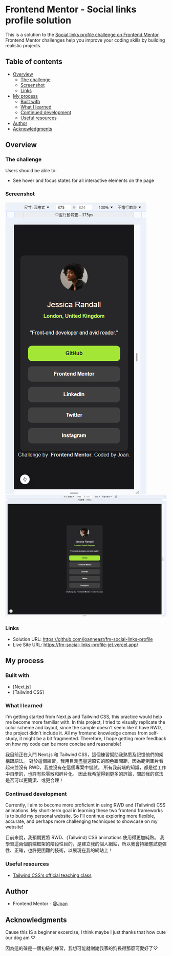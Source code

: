 # Frontend Mentor - Social links profile solution

This is a solution to the [Social links profile challenge on Frontend Mentor](https://www.frontendmentor.io/challenges/social-links-profile-UG32l9m6dQ). Frontend Mentor challenges help you improve your coding skills by building realistic projects. 

## Table of contents

- [Overview](#overview)
  - [The challenge](#the-challenge)
  - [Screenshot](#screenshot)
  - [Links](#links)
- [My process](#my-process)
  - [Built with](#built-with)
  - [What I learned](#what-i-learned)
  - [Continued development](#continued-development)
  - [Useful resources](#useful-resources)
- [Author](#author)
- [Acknowledgments](#acknowledgments)

## Overview

### The challenge

Users should be able to:

- See hover and focus states for all interactive elements on the page

### Screenshot

![](./screenshot-375.png)
![](./screenshot-1440.png)

### Links

- Solution URL: https://github.com/joanneast/fm-social-links-profile
- Live Site URL: https://fm-social-links-profile-jet.vercel.app/

## My process

### Built with

- [Next.js]
- [Tailwind CSS]

### What I learned

I'm getting started from Next.js and Tailwind CSS, this practice would help me become more familiar with.
In this project, I tried to visually replicate the color scheme and layout, since the sample doesn't seem like it have RWD, the project didn't include it.
All my frontend knowledge comes from self-study, it might be a bit fragmented.
Therefore, I hope getting more feedback on how my code can be more concise and reasonable!

我目前正在入門 Next.js 和 Tailwind CSS，這個練習幫助我熟悉及記憶他們的架構跟語法。
對於這個練習，我用目測盡量還原它的顏色跟間距，因為範例圖片看起來並沒有 RWD，我並沒有在這個專案中嘗試。
所有我前端的知識，都是從工作中自學的，也許有些零散和碎片化。
因此我希望得到更多的評論，關於我的寫法是否可以更簡潔、或更合理！

### Continued development

Currently, I aim to become more proficient in using RWD and (Tailwind) CSS animations.
My short-term goal in learning these two frontend frameworks is to build my personal website. So I'll continue exploring more flexible, accurate, and perhaps more challenging techniques to showcase on my website!  

目前來說，我預期要將 RWD、(Tailwind) CSS animations 使用得更加純熟。
我學習這兩個前端框架的階段性目的，是建立我的個人網站，所以我會持續嘗試更彈性、正確，也許更困難的技術，以展現在我的網站上！

### Useful resources

- [Tailwind CSS's official teaching class](https://www.youtube.com/watch?v=elgqxmdVms8&list=PL5f_mz_zU5eXWYDXHUDOLBE0scnuJofO0&index=1)

## Author

- Frontend Mentor - [@Joan](https://www.frontendmentor.io/profile/joanneast)

## Acknowledgments

Cause this IS a beginner excercise, I think maybe I just thanks that how cute our dog am ♡

因為這的確是一個初級的練習，我想可能就謝謝我家的狗長得那麼可愛好了♡